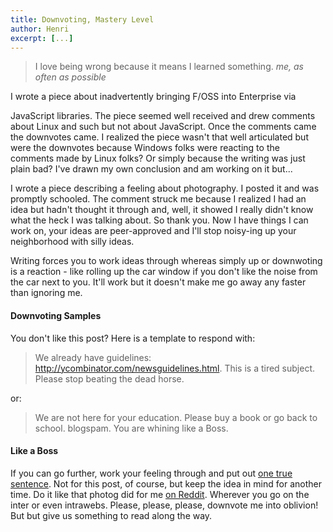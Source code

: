 ```yaml
---
title: Downvoting, Mastery Level
author: Henri
excerpt: [...]
---
```


> I love being wrong because it means I learned something.
> <cite>me, as often as possible</cite>

I wrote a piece about inadvertently bringing F/OSS into Enterprise via

JavaScript libraries. The piece seemed well received and drew comments
about Linux and such but not about JavaScript. Once the comments came the
downvotes came. I realized the piece wasn't that well articulated but were the
downvotes because Windows folks were reacting to the comments made by Linux
folks? Or simply because the writing was just plain bad?  I've drawn my own
conclusion and am working on it but...

I wrote a piece describing a feeling about photography. I posted it and was
promptly schooled.  The comment struck me because I realized I had an idea but
hadn't thought it through and, well, it showed I really didn't know what the
heck I was talking about. So thank you. Now I have things I can work on,
your ideas are peer-approved and I'll stop noisy-ing up your neighborhood with
silly ideas.

Writing forces you to work ideas through whereas simply up or downwoting is
a reaction - like rolling up the car window if you don't like the noise from the
car next to you. It'll work but it doesn't make me go away any faster than
ignoring me.

#### Downvoting Samples

You don't like this post? Here is a template to respond with:

> We already have guidelines: <http://ycombinator.com/newsguidelines.html>.
> This is a tired subject. Please stop beating the dead horse.

or:

> We are not here for your education. Please buy a book or go back to school.
> blogspam.
> You are whining like a Boss.

#### Like a Boss

If you can go further, work your feeling through and put out [one true
sentence](http://www.openculture.com/2013/02/seven_tips_from_ernest_hemingway_on_how_to_write_fiction.html).
Not for this post, of course, but keep the idea in mind for another time. Do it like that photog
did for me [on
Reddit](http://www.reddit.com/r/photography/comments/1dcbxv/ignoring_color_when_composing/c9ozra1).
Wherever you go on the inter or even intrawebs.
Please, please, please, downvote me into oblivion! But but give us something to read along the
way.
